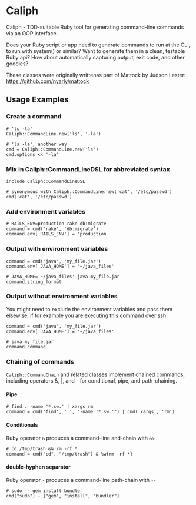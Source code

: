 # Caliph

Caliph - TDD-suitable Ruby tool for generating command-line commands via an OOP interface.

Does your Ruby script or app need to generate commands to run at the CLI, to run with system() or similar?  Want to generate them in a clean, testable Ruby api? How about automatically capturing output, exit code, and other goodies?

These classes were originally writtenas part of Mattock by Judson Lester:  https://github.com/nyarly/mattock

## Usage Examples

### Create a command

    # 'ls -la'
    Caliph::CommandLine.new('ls', '-la')

    # 'ls -la', another way
    cmd = Caliph::CommandLine.new('ls')
    cmd.options << '-la'

### Mix in Caliph::CommandLineDSL for abbreviated syntax

    include Caliph::CommandLineDSL

    # synonymous with Caliph::CommandLine.new('cat', '/etc/passwd')
    cmd('cat', '/etc/passwd')

### Add environment variables


    # RAILS_ENV=production rake db:migrate
    command = cmd('rake', 'db:migrate')
    command.env['RAILS_ENV'] = 'production


### Output with environment variables

    command = cmd('java', 'my_file.jar')
    command.env['JAVA_HOME'] = '~/java_files'

    # JAVA_HOME='~/java_files' java my_file.jar
    command.string_format

### Output without environment variables

You might need to exclude the environment variables and pass them elsewise, if for example you are executing this command over ssh.

    command = cmd('java', 'my_file.jar')
    command.env['JAVA_HOME'] = '~/java_files'

    # java my_file.jar
    command.command

### Chaining of commands

`Caliph::CommandChain` and related classes implement chained commands, including operators &, |, and - for conditional, pipe, and path-chaining.

#### Pipe

    # find . -name '*.sw.' | xargs rm
    command = cmd('find', '.', "-name '*.sw.'") | cmd('xargs', 'rm')

#### Conditionals

Ruby operator `&` produces a command-line and-chain with `&&`

    # cd /tmp/trash && rm -rf *
    command = cmd("cd", "/tmp/trash") & %w{rm -rf *}

#### double-hyphen separator

Ruby operator `-` produces a command-line path-chain with `--`

    # sudo -- gem install bundler
    cmd("sudo") - ["gem", "install", "bundler"]





